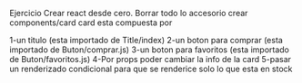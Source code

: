 Ejercicio
Crear react desde cero.
Borrar todo lo accesorio
crear components/card 
card esta compuesta por

1-un titulo (esta importado de Title/index)
2-un boton para comprar (esta importado de Buton/comprar.js)
3-un boton para favoritos (esta importado de Buton/favoritos.js)
4-Por props poder cambiar la info de la card
5-pasar un renderizado condicional para que se renderice solo lo que esta en stock

